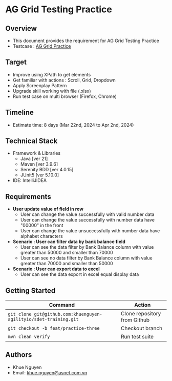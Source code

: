 # AG Grid Testing Practice

## Overview

- This document provides the requirement for AG Grid Testing Practice
- Testcase : [AG Grid Practice](https://shorturl.at/lsEFR)

## Target

- Improve using XPath to get elements
- Get familiar with actions : Scroll, Grid, Dropdown
- Apply Screenplay Pattern
- Upgrade skill working with file (.xlsx)
- Run test case on multi browser (Firefox, Chrome)

## Timeline

- Estimate time: 8 days (Mar 22nd, 2024 to Apr 2nd, 2024)

## Technical Stack

- Framework & Libraries
    - Java [ver 21]
    - Maven [ver 3.9.6]
    - Serenity BDD [ver 4.0.15]
    - JUnit5 [ver 5.10.0]
- IDE: IntelliJIDEA

## Requirements

- **User update value of field in row**
    - User can change the value successfully with valid number data
    - User can change the value successfully with number data have "00000" in the front
    - User can change the value unsuccessfully with number data have alphabet characters
- **Scenario : User can filter data by bank balance field**
    - User can see the data filter by Bank Balance column with value greater than 50000 and smaller than 70000
    - User can see no data filter by Bank Balance column with value greater than 70000 and smaller than 50000
- **Scenario : User can export data to excel**
    - User can see the data export in excel equal display data

## Getting Started

| Command                                                           | Action                       |
|-------------------------------------------------------------------|------------------------------|
| `git clone git@github.com:khuenguyen-agilityio/sdet-training.git` | Clone repository from Github |
| `git checkout -b feat/practice-three`                             | Checkout branch              |
| `mvn clean verify`                                                | Run test suite               |

## Authors

- Khue Nguyen
- Email: [khue.nguyen@asnet.com.vn](khue.nguyen@asnet.com.vn)
